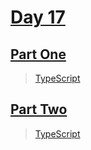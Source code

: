 # [Day 17](https://adventofcode.com/2023/day/17)

## [Part One](https://adventofcode.com/2023/day/17#part1)

> [TypeScript](/solutions/typescript/2023/17/src/p1.ts)

## [Part Two](https://adventofcode.com/2023/day/17#part2)

> [TypeScript](/solutions/typescript/2023/17/src/p2.ts)
